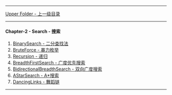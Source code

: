 <script type="text/javascript" async src="//cdn.bootcss.com/mathjax/2.7.0/MathJax.js?config=TeX-AMS-MML_HTMLorMML"></script>
<script type="text/javascript" async src="https://cdnjs.cloudflare.com/ajax/libs/mathjax/2.7.1/MathJax.js?config=TeX-MML-AM_CHTML"></script>


--------
[Upper Folder - 上一级目录](../)


----------
#### Chapter-2 - Search - 搜索

1. [BinarySearch - 二分查找法](BinarySearch/)
2. [BruteForce - 暴力枚举](BruteForce/)
3. [Recursion - 递归](Recursion/)
4. [BreadthFirstSearch - 广度优先搜索](BreadthFirstSearch/)
5. [BidirectionalBreadthSearch - 双向广度搜索](BidirectionalBreadthSearch/)
6. [AStarSearch - A*搜索](AStarSearch/)
7. [DancingLinks - 舞蹈链](DancingLinks/)


----------
